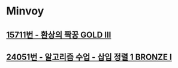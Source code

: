 # Minvoy
## [15711번 - 환상의 짝꿍 GOLD III](https://www.acmicpc.net/problem/15711)
## [24051번 - 알고리즘 수업 - 삽입 정렬 1 BRONZE I](https://www.acmicpc.net/problem/15711)